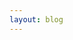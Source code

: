 ```yaml
---
layout: blog
---
```

<head>
<meta charset="UTF-8">
<title>test</title>
<style>
        body {
            background-image: url("assets/test.jpg");
            background-repeat: repeat-x;
        }
    </style>
</head>
<body>
    
</body>